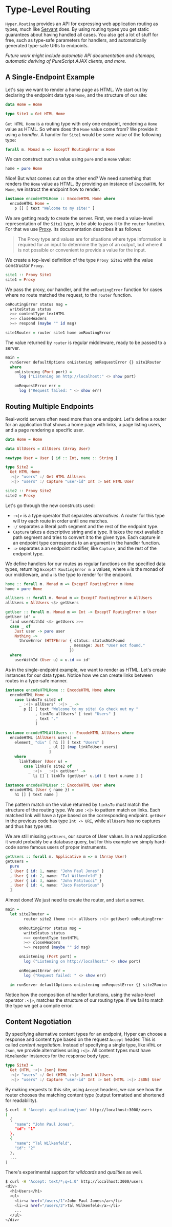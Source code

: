 # Type-Level Routing

`Hyper.Routing` provides an API for expressing web application routing as
types, much like [Servant][servant] does. By using routing types you get static
guarantees about having handled all cases. You also get a lot of stuff for
free, such as type-safe parameters for handlers, and automatically generated
type-safe URIs to endpoints.

_Future work might include automatic API documentation and sitemaps, automatic
deriving of PureScript AJAX clients, and more._

## A Single-Endpoint Example

Let's say we want to render a home page as HTML. We start out by declaring the
endpoint data type `Home`, and the structure of our site:

```purescript
data Home = Home

type Site1 = Get HTML Home
```

`Get HTML Home` is a routing type with only one endpoint, rendering a `Home`
value as HTML. So where does the `Home` value come from? We provide it using a
*handler*. A handler for `Site1` would be some value of the following type:

```purescript
forall m. Monad m => ExceptT RoutingError m Home
```

We can construct such a value using `pure` and a `Home` value:

```purescript
home = pure Home
```

Nice! But what comes out on the other end? We need something that renders the
`Home` value as HTML. By providing an instance of `EncodeHTML` for `Home`, we
instruct the endpoint how to render.

```purescript
instance encodeHTMLHome :: EncodeHTML Home where
  encodeHTML Home =
    p [] [ text "Welcome to my site!" ]
```

We are getting ready to create the server. First, we need a value-level
representation of the `Site1` type, to be able to pass it to the `router`
function. For that we use [Proxy][proxy]. Its documentation describes it as
follows:

> The Proxy type and values are for situations where type information is
> required for an input to determine the type of an output, but where it is not
> possible or convenient to provide a value for the input.

We create a top-level definition of the type `Proxy Site1` with the value
constructor `Proxy`.

```purescript
site1 :: Proxy Site1
site1 = Proxy
```

We pass the proxy, our handler, and the `onRoutingError` function for cases
where no route matched the request, to the `router` function.

```purescript
onRoutingError status msg =
  writeStatus status
  >=> contentType textHTML
  >=> closeHeaders
  >=> respond (maybe "" id msg)

site1Router = router site1 home onRoutingError
```

The value returned by `router` is regular middleware, ready to be passed to a
server.

```purescript
main =
  runServer defaultOptions onListening onRequestError {} site1Router
  where
    onListening (Port port) =
      log ("Listening on http://localhost:" <> show port)

    onRequestError err =
      log ("Request failed: " <> show err)
```

## Routing Multiple Endpoints

Real-world servers often need more than one endpoint. Let's define a router for
an application that shows a home page with links, a page listing users, and a
page rendering a specific user.

```purescript
data Home = Home

data AllUsers = AllUsers (Array User)

newtype User = User { id :: Int, name :: String }

type Site2 =
  Get HTML Home
  :<|> "users" :/ Get HTML AllUsers
  :<|> "users" :/ Capture "user-id" Int :> Get HTML User

site2 :: Proxy Site2
site2 = Proxy
```

Let's go through the new constructs used:

* `:<|>` is a type operator that separates *alternatives*. A router for this
  type will try each route in order until one matches.
* `:/` separates a literal path segment and the rest of the endpoint
  type.
* `Capture` takes a descriptive string and a type. It takes the next available
  path segment and tries to convert it to the given type. Each capture in an
  endpoint type corresponds to an argument in the handler function.
* `:>` separates a an endpoint modifier, like `Capture`, and the rest of the
  endpoint type.

We define handlers for our routes as regular functions on the specified data
types, returning `ExceptT RoutingError m a` values, where `m` is the monad of
our middleware, and `a` is the type to render for the endpoint.

```purescript
home :: forall m. Monad m => ExceptT RoutingError m Home
home = pure Home

allUsers :: forall m. Monad m => ExceptT RoutingError m AllUsers
allUsers = AllUsers <$> getUsers

getUser :: forall m. Monad m => Int -> ExceptT RoutingError m User
getUser id' =
  find userWithId <$> getUsers >>=
  case _ of
    Just user -> pure user
    Nothing ->
      throwError (HTTPError { status: statusNotFound
                            , message: Just "User not found."
                            })
  where
    userWithId (User u) = u.id == id'
```

As in the single-endpoint example, we want to render as HTML. Let's create
instances for our data types. Notice how we can create links between routes
in a type-safe manner.

```purescript
instance encodeHTMLHome :: EncodeHTML Home where
  encodeHTML Home =
    case linksTo site2 of
      _ :<|> allUsers' :<|> _ ->
        p [] [ text "Welcome to my site! Go check out my "
             , linkTo allUsers' [ text "Users" ]
             , text "."
             ]

instance encodeHTMLAllUsers :: EncodeHTML AllUsers where
  encodeHTML (AllUsers users) =
    element_ "div" [ h1 [] [ text "Users" ]
                   , ul [] (map linkToUser users)
                   ]
    where
      linkToUser (User u) =
        case linksTo site2 of
          _ :<|> _ :<|> getUser' ->
            li [] [ linkTo (getUser' u.id) [ text u.name ] ]

instance encodeHTMLUser :: EncodeHTML User where
  encodeHTML (User { name }) =
    h1 [] [ text name ]
```

The pattern match on the value returned by `linksTo` must match the structure
of the routing type. We use `:<|>` to pattern match on links. Each matched link
will have a type based on the corresponding endpoint. `getUser` in the
previous code has type `Int -> URI`, while `allUsers` has no captures and thus
has type `URI`.

We are still missing `getUsers`, our source of User values. In a real
application it would probably be a database query, but for this example we
simply hard-code some famous users of proper instruments.

```purescript
getUsers :: forall m. Applicative m => m (Array User)
getUsers =
  pure
  [ User { id: 1, name: "John Paul Jones" }
  , User { id: 2, name: "Tal Wilkenfeld" }
  , User { id: 3, name: "John Patitucci" }
  , User { id: 4, name: "Jaco Pastorious" }
  ]
```

Almost done! We just need to create the router, and start a server.

```purescript
main =
  let site2Router =
        router site2 (home :<|> allUsers :<|> getUser) onRoutingError

      onRoutingError status msg =
        writeStatus status
        >=> contentType textHTML
        >=> closeHeaders
        >=> respond (maybe "" id msg)

      onListening (Port port) =
        log ("Listening on http://localhost:" <> show port)

      onRequestError err =
        log ("Request failed: " <> show err)

  in runServer defaultOptions onListening onRequestError {} site2Router
```

Notice how the composition of handler functions, using the value-level operator
`:<|>`, matches the structure of our routing type. If we fail to match the
type we get a compile error.

## Content Negotiation

By specifying alternative content types for an endpoint, Hyper can choose a
response and content type based on the request `Accept` header. This is called
_content negotiation_. Instead of specifying a single type, like `HTML` or
`Json`, we provide alternatives using `:<|>`. All content types must have
`MimeRender` instances for the response body type.

```purescript
type Site3 =
  Get (HTML :<|> Json) Home
  :<|> "users" :/ Get (HTML :<|> Json) AllUsers
  :<|> "users" :/ Capture "user-id" Int :> Get (HTML :<|> JSON) User
```

By making requests to this site, using `Accept` headers, we can see how the
router chooses the matching content type (output formatted and shortened for
readability).

```bash
$ curl -H 'Accept: application/json' http://localhost:3000/users
[
  {
    "name": "John Paul Jones",
    "id": "1"
  },
  {
    "name": "Tal Wilkenfeld",
    "id": "2"
  },
  ...
]
```

There's experimental support for _wildcards_ and _qualities_ as well.

```bash
$ curl -H 'Accept: text/*;q=1.0' http://localhost:3000/users
<div>
  <h1>Users</h1>
  <ul>
    <li><a href="/users/1">John Paul Jones</a></li>
    <li><a href="/users/2">Tal Wilkenfeld</a></li>
    ...
  </ul>
</div>
```

[servant]: https://haskell-servant.github.io
[proxy]: https://pursuit.purescript.org/packages/purescript-proxy/1.0.0/docs/Type.Proxy
